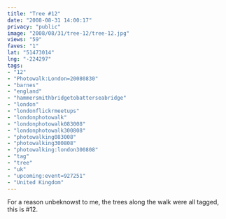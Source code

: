 ```yaml
---
title: "Tree #12"
date: "2008-08-31 14:00:17"
privacy: "public"
image: "2008/08/31/tree-12/tree-12.jpg"
views: "59"
faves: "1"
lat: "51473014"
lng: "-224297"
tags:
- "12"
- "Photowalk:London=20080830"
- "barnes"
- "england"
- "hammersmithbridgetobatterseabridge"
- "london"
- "londonflickrmeetups"
- "londonphotowalk"
- "londonphotowalk083008"
- "londonphotowalk300808"
- "photowalking083008"
- "photowalking300808"
- "photowalking:london300808"
- "tag"
- "tree"
- "uk"
- "upcoming:event=927251"
- "United Kingdom"
---
```

For a reason unbeknowst to me, the trees along the walk were all tagged, this is #12.<a href="/photos/2008/08/31/tree-12"></a>
